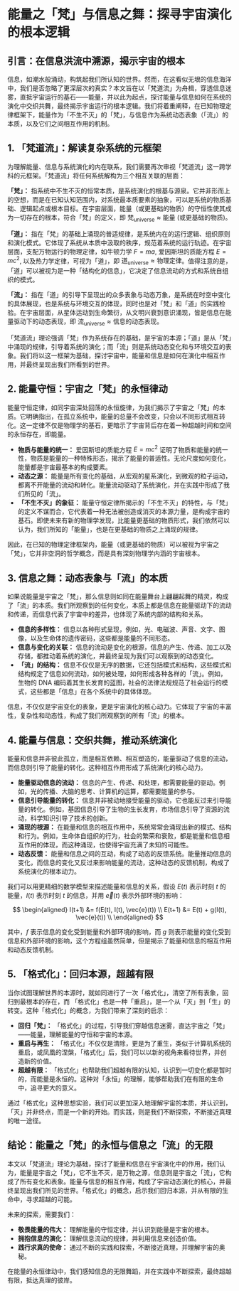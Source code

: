 # 能量之「梵」与信息之舞：探寻宇宙演化的根本逻辑

## 引言：在信息洪流中溯源，揭示宇宙的根本

信息，如潮水般涌动，构筑起我们所认知的世界。然而，在这看似无垠的信息海洋中，我们是否忽略了更深层次的真实？本文旨在以「梵道流」为舟楫，穿透信息迷雾，直抵宇宙运行的基石——能量，并以此为起点，探讨能量与信息如何在系统的演化中交织共舞，最终揭示宇宙运行的根本逻辑。我们将着重阐释，在已知物理定律框架下，能量作为「不生不灭」的「梵」，与信息作为系统动态表象（「流」）的本质，以及它们之间相互作用的机制。

## 1. 「梵道流」：解读复杂系统的元框架

为理解能量、信息与系统演化的内在联系，我们需要再次审视「梵道流」这一跨学科的元框架。「梵道流」将任何系统解构为三个相互关联的层面：

**「梵」：** 指系统中不生不灭的恒常本质，是系统演化的根基与源泉。它并非形而上的空想，而是在已知认知范围内，对系统最本质要素的抽象，可以是系统的物质基础、逻辑起点或根本目标。在宇宙层面，能量（或更基础的物质）的守恒性使其成为一切存在的根本，符合「梵」的定义，即 $\text{梵}_{\text{universe}} \approx \text{能量 (或更基础的物质)}$。

**「道」：** 指在「梵」的基础上涌现的普适规律，是系统内在的运行逻辑、组织原则和演化模式。它体现了系统从本质中汲取的秩序，规范着系统的运行轨迹。在宇宙层面，支配万物运行的物理定律，如牛顿力学 $F=ma$, 爱因斯坦的质能方程 $E=mc^2$, 以及热力学定律，可视为「道」，即 $\text{道}_{\text{universe}} \approx \text{物理定律}$。值得注意的是，「道」可以被视为是一种「结构化的信息」，它决定了信息流动的方式和系统自组织的模式。

**「流」：** 指在「道」的引导下呈现出的众多表象与动态万象，是系统在时空中变化的具体展现，也是系统与环境交互的体现，同时也是对「梵」和「道」的实践检验。在宇宙层面，从星体运动到生命繁衍，从文明兴衰到意识涌现，皆是信息在能量驱动下的动态表现，即 $\text{流}_{\text{universe}} \approx \text{信息的动态表现}$。

「梵道流」理论强调「梵」作为系统存在的基础，是宇宙的本源；「道」是从「梵」中涌现的规律，引导着系统的演化；而「流」则是系统动态变化和与环境交互的表象。我们将以这一框架为基础，探讨宇宙中，能量和信息是如何在演化中相互作用，并最终呈现出我们所看到的世界。

## 2. 能量守恒：宇宙之「梵」的永恒律动

能量守恒定律，如同宇宙深处回荡的永恒旋律，为我们揭示了宇宙之「梵」的本质。它明确指出，在孤立系统中，能量的总量不会改变，只会以不同形式相互转化。这一定律不仅是物理学的基石，更暗示了宇宙背后存在着一种超越时间和空间的永恒存在，即能量。

*   **物质与能量的统一：** 爱因斯坦的质能方程 $E=mc^2$ 证明了物质和能量的统一性，物质是能量的一种特殊形态，揭示了能量的普适性。无论尺度如何变化，能量都是宇宙最基本的构成要素。
*   **动态之源：** 能量是所有变化的基础，从宏观的星系演化，到微观的粒子运动，都离不开能量的流动和转化。能量流动驱动了系统演化，并在实践中形成了我们所见的「流」。
*   **「不生不灭」的象征：** 能量守恒定律所揭示的「不生不灭」的特性，与「梵」的定义不谋而合，它代表着一种无法被创造或消灭的本源力量，是构成宇宙的基石。即使未来有新的物理学发现，比能量更基础的物质形式，我们依然可以认为，我们所知的「能量」，也是在更基础的物质之上涌现的规律。

因此，在已知的物理定律框架内，能量（或更基础的物质）可以被视为宇宙之「梵」，它并非空洞的哲学概念，而是具有深刻物理学内涵的宇宙根本。

## 3. 信息之舞：动态表象与「流」的本质

如果说能量是宇宙之「梵」，那么信息则如同在能量舞台上翩翩起舞的精灵，构成了「流」的本质。我们所观察到的任何变化，本质上都是信息在能量驱动下的流动和传递，而信息代表了宇宙中的差异，也体现了系统内部的结构和关系。

*   **信息的多样性：** 信息以各种形式呈现，例如，光、电磁波、声音、文字、图像，以及生命体的遗传密码，这些都是能量的不同形态。
*   **信息与变化的关联：** 信息的流动是变化的根源，信息的产生、传递、加工以及存储，都推动着系统的演化，并最终呈现为我们可以观察到的动态变化。
*   **「流」的结构：** 信息不仅仅是无序的数据，它还包括模式和结构，这些模式和结构规定了信息如何流动，如何被处理，如何形成各种各样的「流」。例如，生物的 DNA 编码着其生长发育的蓝图，社会的法律法规规范了社会运行的模式，这些都是「信息」在各个系统中的具体体现。

信息，不仅仅是宇宙变化的表象，更是宇宙演化的核心动力。它体现了宇宙的丰富性，复杂性和动态性，构成了我们所观察到的所有「流」的根本。

## 4. 能量与信息：交织共舞，推动系统演化

能量和信息并非彼此孤立，而是相互依赖、相互塑造的，能量驱动了信息的流动，而信息则引导了能量的转化。这种相互作用形成了系统演化的核心动力。

*   **能量驱动信息的流动：** 信息的产生、传递、和处理，都需要能量的驱动。例如，光的传播、大脑的思考、计算机的运算，都需要能量的参与。
*   **信息引导能量的转化：** 信息并非被动地接受能量的驱动，它也能反过来引导能量的转化。例如，基因信息引导了生物的生长发育，市场信息引导了资源的流动，科学知识引导了技术的创新。
*   **涌现的根源：** 在能量和信息的相互作用中，系统常常会涌现出新的模式、结构和行为。例如，生命体自组织的行为，社会的繁荣和衰败，都是能量和信息相互作用的体现，而这种涌现，也使得宇宙充满了未知的可能性。
*   **动态反馈：** 能量和信息之间的互动，构成了动态的反馈系统。能量推动信息的变化，而信息的变化又反过来影响能量的流动，这种动态的反馈机制，构成了系统演化的根本动力。

我们可以用更精细的数学模型来描述能量和信息的关系，假设 $E(t)$ 表示时刻 $t$ 的能量，$I(t)$ 表示时刻 $t$ 的信息，并用 $\vec{e}(t)$ 表示外部环境的影响：

$$
\begin{aligned}
I(t+1) &= f(E(t), I(t), \vec{e}(t)) \\
E(t+1) &= E(t) + g(I(t), \vec{e}(t)) \\
\end{aligned}
$$

其中，$f$ 表示信息的变化受到能量和外部环境的影响，而 $g$ 则表示能量的变化受到信息和外部环境的影响，这个方程组虽然简单，但是揭示了能量和信息的相互作用和动态反馈机制。

## 5. 「格式化」：回归本源，超越有限

当你试图理解世界的本源时，就如同进行了一次「格式化」，清空了所有表象，回归到最根本的存在，而 「格式化」也是一种「重启」，是一个从「灭」到「生」的转变。这种「格式化」的概念，为我们带来了深刻的启示：

*   **回归「梵」：** 「格式化」的过程，引导我们穿越信息迷雾，直达宇宙之「梵」——能量，理解能量的守恒和宇宙的本源。
*   **重启与再生：** 「格式化」不仅仅是清除，更是为了重生，类似于计算机系统的重启，或凤凰的涅槃，「格式化」后，我们可以以新的视角来看待世界，并创造新的价值。
*   **超越有限：** 「格式化」也帮助我们超越有限的认知，认识到一切变化都是暂时的，而能量是永恒的。这种对「永恒」的理解，能够帮助我们在有限的生命中，追寻更大的意义。

通过「格式化」这种思想实验，我们可以更加深入地理解宇宙的本质，并认识到，「灭」并非终点，而是一个新的开始。而实践，则是我们不断探索，不断接近真理的唯一途径。

## 结论：能量之「梵」的永恒与信息之「流」的无限

本文以「梵道流」理论为基础，探讨了能量和信息在宇宙演化中的作用，我们认为，能量是宇宙之「梵」，它不生不灭，是万物之源，信息则是宇宙之「流」，它构成了所有变化和表象。能量与信息的相互作用，构成了宇宙动态演化的核心，并最终呈现出我们所见的世界。「格式化」的概念，启示我们回归本源，并从有限的生命中，寻求超越的可能。

未来的探索，需要我们：

*   **敬畏能量的伟大：** 理解能量的守恒定律，并认识到能量是宇宙的根本。
*   **拥抱信息的演化：** 理解信息流动的规律，并利用信息来创造价值。
*   **践行求真的使命：** 通过不断的实践和探索，不断接近真理，并理解宇宙的奥秘。

在能量的永恒律动中，我们感知信息的无限舞蹈，并在实践中不断探索，最终超越有限，抵达真理的彼岸。
